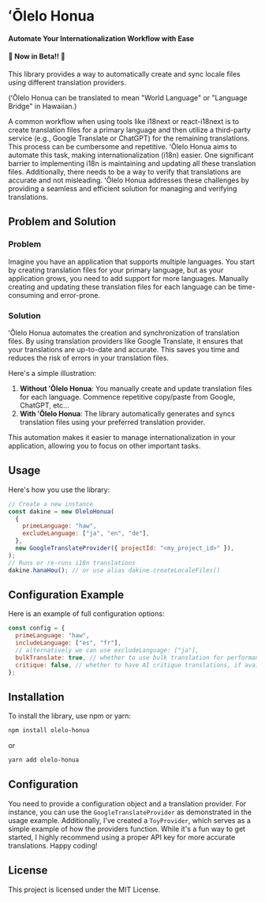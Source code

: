 # ʻŌlelo Honua

#### Automate Your Internationalization Workflow with Ease

#### 🚀 Now in Beta!! 🎉

This library provides a way to automatically create and sync locale files using different translation providers.

(ʻŌlelo Honua can be translated to mean "World Language" or "Language Bridge" in Hawaiian.)

A common workflow when using tools like i18next or react-i18next is to create translation files for a primary language and then utilize a third-party service (e.g., Google Translate or ChatGPT) for the remaining translations. This process can be cumbersome and repetitive. ʻŌlelo Honua aims to automate this task, making internationalization (i18n) easier. One significant barrier to implementing i18n is maintaining and updating all these translation files. Additionally, there needs to be a way to verify that translations are accurate and not misleading. ʻŌlelo Honua addresses these challenges by providing a seamless and efficient solution for managing and verifying translations.

## Problem and Solution

### Problem

Imagine you have an application that supports multiple languages. You start by creating translation files for your primary language, but as your application grows, you need to add support for more languages. Manually creating and updating these translation files for each language can be time-consuming and error-prone.

### Solution

ʻŌlelo Honua automates the creation and synchronization of translation files. By using translation providers like Google Translate, it ensures that your translations are up-to-date and accurate. This saves you time and reduces the risk of errors in your translation files.

Here's a simple illustration:

1. **Without ʻŌlelo Honua**: You manually create and update translation files for each language. Commence repetitive copy/paste from Google, ChatGPT, etc...
2. **With ʻŌlelo Honua**: The library automatically generates and syncs translation files using your preferred translation provider.

This automation makes it easier to manage internationalization in your application, allowing you to focus on other important tasks.

## Usage

Here's how you use the library:

```javascript
// Create a new instance
const dakine = new OleloHonua(
  {
    primeLanguage: "haw",
    excludeLanguage: ["ja", "en", "de"],
  },
  new GoogleTranslateProvider({ projectId: "<my_project_id>" }),
);
// Runs or re-runs i18n translations
dakine.hanaHou(); // or use alias dakine.createLocaleFiles()
```

## Configuration Example

Here is an example of full configuration options:

```javascript
const config = {
  primeLanguage: "haw",
  includeLanguage: ["es", "fr"],
  // alternatively we can use excludeLanguage: ["ja"],
  bulkTranslate: true, // whether to use bulk translation for performance, replacement for useBulkProvider (deprecating soon)
  critique: false, // whether to have AI critique translations, if available
};
```

## Installation

To install the library, use npm or yarn:

```bash
npm install olelo-honua
```

or

```bash
yarn add olelo-honua
```

## Configuration

You need to provide a configuration object and a translation provider. For instance, you can use the `GoogleTranslateProvider` as demonstrated in the usage example. Additionally, I've created a `ToyProvider`, which serves as a simple example of how the providers function. While it's a fun way to get started, I highly recommend using a proper API key for more accurate translations. Happy coding!

## License

This project is licensed under the MIT License.
